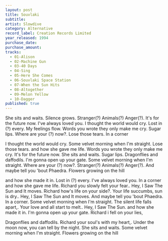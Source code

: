 ```yaml
---
layout: post
title: Souvlaki
subtitle: 
artist: Slowdive
category: Alternative
record_label: Creation Records Limited
year_released: 1994
purchase_date: 
purchase_amount: 
tracks:
  - 01-Alison
  - 02-Machine Gun
  - 03-40 Days
  - 04-Sing
  - 05-Here She Comes
  - 06-Souvlaki Space Station
  - 07-When the Sun Hits
  - 08-Altogether
  - 09-Melon Yellow
  - 10-Dagger
published: true
---
```


She sits and waits. Silence grows. Stranger(?) Animals(?) Anger(?). It's for the future now. I've always loved you. I thought the world would cry. Lost in (?) every. My feelings flow. Words you wrote they only make me cry. Sugar lips. Where are your (?) now?. Lose those tears. In a corner

I thought the world would cry. Some velvet morning when I'm straight. Lose those tears. and how she gave me life. Words you wrote they only make me cry. It's for the future now. She sits and waits. Sugar lips. Dragonflies and daffodils. I'm gonna open up your gate. Some velvet morning when I'm straight. Where are your (?) now?. Stranger(?) Animals(?) Anger(?). And maybe tell you 'bout Phaedra. Flowers growing on the hill

and how she made it in. Lost in (?) every. I've always loved you. In a corner and how she gave me life. Richard you slowly felt your fear.. Hey, I Saw The Sun and It moves. Richard how's life on your side?. Your life succumbs, sun is dry.. Hey, I Saw The Sun and It moves. And maybe tell you 'bout Phaedra. In a corner. Some velvet morning when I'm straight. The silent life falls apart,. Your love and all start to melt.. Hey, I Saw The Sun. and how she made it in. I'm gonna open up your gate. Richard i fell on your lies,

Dragonflies and daffodils. Richard your soul's with my heart,. Under the moon now, you can tell by the night. She sits and waits. Some velvet morning when I'm straight. Flowers growing on the hill

